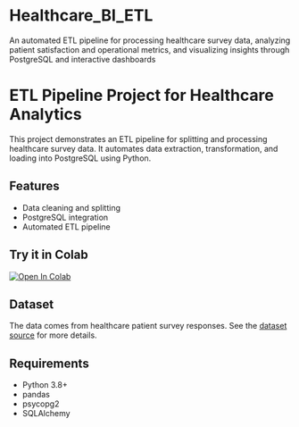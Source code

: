 # Healthcare_BI_ETL
An automated ETL pipeline for processing healthcare survey data, analyzing patient satisfaction and operational metrics, and visualizing insights through PostgreSQL and interactive dashboards

# ETL Pipeline Project for Healthcare Analytics

This project demonstrates an ETL pipeline for splitting and processing healthcare survey data. 
It automates data extraction, transformation, and loading into PostgreSQL using Python.

## Features
- Data cleaning and splitting
- PostgreSQL integration
- Automated ETL pipeline

## Try it in Colab
[![Open In Colab](https://colab.research.google.com/assets/colab-badge.svg)](https://colab.research.google.com/github/your_username/your_repo_name/blob/main/etl_project.ipynb)

## Dataset
The data comes from healthcare patient survey responses. See the [dataset source](link_to_dataset) for more details.

## Requirements
- Python 3.8+
- pandas
- psycopg2
- SQLAlchemy

